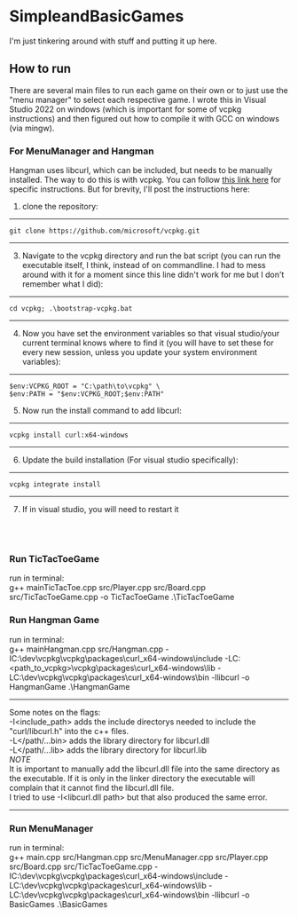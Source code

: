 # SimpleandBasicGames
I'm just tinkering around with stuff and putting it up here.

## How to run
There are several main files to run each game on their own or to just use the "menu manager" to select each respective game.
I wrote this in Visual Studio 2022 on windows (which is important for some of vcpkg instructions) and then figured out how to compile it with GCC on windows (via mingw).

### For MenuManager and Hangman
Hangman uses libcurl, which can be included, but needs to be manually installed. The way to do this is with vcpkg.
You can follow [this link here](https://learn.microsoft.com/en-us/vcpkg/get_started/get-started?pivots=shell-powershell#1---set-up-vcpkg) for specific instructions.
But for brevity, I'll post the instructions here:
1. clone the repository: 
---
    git clone https://github.com/microsoft/vcpkg.git
---
3. Navigate to the vcpkg directory and run the bat script (you can run the executable itself, I think, instead of on commandline. I had to mess around with it for a moment since this line didn't work for me but I don't remember what I did): 
---
    cd vcpkg; .\bootstrap-vcpkg.bat
---
4. Now you have set the environment variables so that visual studio/your current terminal knows where to find it (you will have to set these for every new session, unless you update your system environment variables): 
---
   	$env:VCPKG_ROOT = "C:\path\to\vcpkg" \
   	$env:PATH = "$env:VCPKG_ROOT;$env:PATH"

5. Now run the install command to add libcurl: 
---
	vcpkg install curl:x64-windows
---
6. Update the build installation (For visual studio specifically): 
---
	vcpkg integrate install
---
7. If in visual studio, you will need to restart it
<br/>
<br/>

### Run TicTacToeGame
run in terminal: \
g++ mainTicTacToe.cpp src/Player.cpp src/Board.cpp src/TicTacToeGame.cpp -o TicTacToeGame
.\TicTacToeGame

### Run Hangman Game
run in terminal: \
g++ mainHangman.cpp src/Hangman.cpp -IC:\dev\vcpkg\vcpkg\packages\curl_x64-windows\include -LC:\<path_to_vcpkg>\vcpkg\packages\curl_x64-windows\lib -LC:\dev\vcpkg\vcpkg\packages\curl_x64-windows\bin -llibcurl -o HangmanGame
.\HangmanGame
________________
Some notes on the flags: \
-I<include_path> adds the include directorys needed to include the "curl/libcurl.h" into the c++ files. \
-L</path/...bin> adds the library directory for libcurl.dll \
-L</path/...lib> adds the library directory for libcurl.lib \
*NOTE* \
It is important to manually add the libcurl.dll file into the same directory as the executable. If it is only in the linker directory the executable will complain that it cannot find the libcurl.dll file. \
I tried to use -I<libcurl.dll path> but that also produced the same error.
________________

### Run MenuManager
run in terminal: \
g++ main.cpp src/Hangman.cpp src/MenuManager.cpp src/Player.cpp src/Board.cpp src/TicTacToeGame.cpp -IC:\dev\vcpkg\vcpkg\packages\curl_x64-windows\include -LC:\dev\vcpkg\vcpkg\packages\curl_x64-windows\lib -LC:\dev\vcpkg\vcpkg\packages\curl_x64-windows\bin -llibcurl -o BasicGames
.\BasicGames
